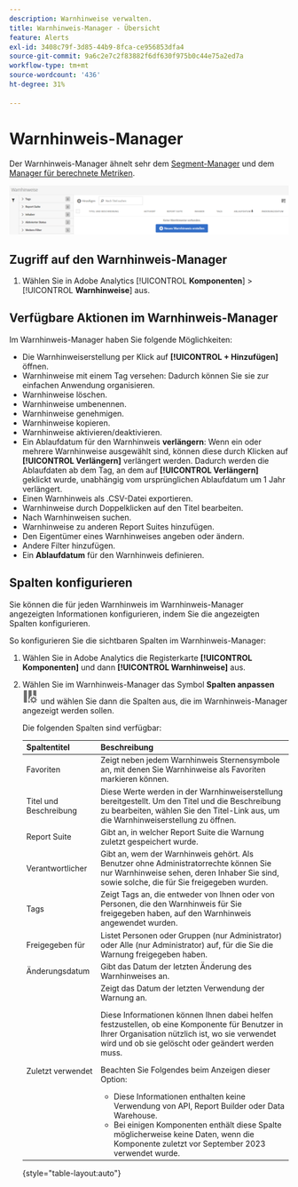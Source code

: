 ```yaml
---
description: Warnhinweise verwalten.
title: Warnhinweis-Manager - Übersicht
feature: Alerts
exl-id: 3408c79f-3d85-44b9-8fca-ce956853dfa4
source-git-commit: 9a6c2e7c2f83882f6df630f975b0c44e75a2ed7a
workflow-type: tm+mt
source-wordcount: '436'
ht-degree: 31%

---
```


# Warnhinweis-Manager

Der Warnhinweis-Manager ähnelt sehr dem [Segment-Manager](https://experienceleague.adobe.com/docs/analytics/components/segmentation/segmentation-workflow/seg-manage.html?lang=de) und dem [Manager für berechnete Metriken](https://experienceleague.adobe.com/docs/analytics/components/calculated-metrics/calcmetric-workflow/cm-manager.html?lang=de).

![](assets/alert-manager.png)

## Zugriff auf den Warnhinweis-Manager

1. Wählen Sie in Adobe Analytics [!UICONTROL **Komponenten**] > [!UICONTROL **Warnhinweise**] aus.

## Verfügbare Aktionen im Warnhinweis-Manager

Im Warnhinweis-Manager haben Sie folgende Möglichkeiten:

* Die Warnhinweiserstellung per Klick auf **[!UICONTROL + Hinzufügen]** öffnen.
* Warnhinweise mit einem Tag versehen: Dadurch können Sie sie zur einfachen Anwendung organisieren.
* Warnhinweise löschen.
* Warnhinweise umbenennen.
* Warnhinweise genehmigen.
* Warnhinweise kopieren.
* Warnhinweise aktivieren/deaktivieren.
* Ein Ablaufdatum für den Warnhinweis **verlängern**: Wenn ein oder mehrere Warnhinweise ausgewählt sind, können diese durch Klicken auf **[!UICONTROL Verlängern]** verlängert werden. Dadurch werden die Ablaufdaten ab dem Tag, an dem auf **[!UICONTROL Verlängern]** geklickt wurde, unabhängig vom ursprünglichen Ablaufdatum um 1 Jahr verlängert.
* Einen Warnhinweis als .CSV-Datei exportieren.
* Warnhinweise durch Doppelklicken auf den Titel bearbeiten.
* Nach Warnhinweisen suchen.
* Warnhinweise zu anderen Report Suites hinzufügen.
* Den Eigentümer eines Warnhinweises angeben oder ändern.
* Andere Filter hinzufügen.
* Ein **Ablaufdatum** für den Warnhinweis definieren.

## Spalten konfigurieren

Sie können die für jeden Warnhinweis im Warnhinweis-Manager angezeigten Informationen konfigurieren, indem Sie die angezeigten Spalten konfigurieren.

So konfigurieren Sie die sichtbaren Spalten im Warnhinweis-Manager:

1. Wählen Sie in Adobe Analytics die Registerkarte **[!UICONTROL Komponenten]** und dann **[!UICONTROL Warnhinweise]** aus.

1. Wählen Sie im Warnhinweis-Manager das Symbol **Spalten anpassen** ![Spaltensymbol anpassen](assets/customize-columns-icon.png) und wählen Sie dann die Spalten aus, die im Warnhinweis-Manager angezeigt werden sollen.

   Die folgenden Spalten sind verfügbar:

   | Spaltentitel | Beschreibung |
   |---|---|
   | Favoriten | Zeigt neben jedem Warnhinweis Sternensymbole an, mit denen Sie Warnhinweise als Favoriten markieren können. <!-- For more information, see [Mark calculated metrics as favorites](/help/components/c-calcmetrics/c-workflow/cm-workflow/cm-favorite.md). --> |
   | Titel und Beschreibung | Diese Werte werden in der Warnhinweiserstellung bereitgestellt. Um den Titel und die Beschreibung zu bearbeiten, wählen Sie den Titel-Link aus, um die Warnhinweiserstellung zu öffnen. |
   | Report Suite | Gibt an, in welcher Report Suite die Warnung zuletzt gespeichert wurde. |
   | Verantwortlicher | Gibt an, wem der Warnhinweis gehört. Als Benutzer ohne Administratorrechte können Sie nur Warnhinweise sehen, deren Inhaber Sie sind, sowie solche, die für Sie freigegeben wurden. |
   | Tags | Zeigt Tags an, die entweder von Ihnen oder von Personen, die den Warnhinweis für Sie freigegeben haben, auf den Warnhinweis angewendet wurden. |
   | Freigegeben für | Listet Personen oder Gruppen (nur Administrator) oder Alle (nur Administrator) auf, für die Sie die Warnung freigegeben haben. |
   | Änderungsdatum | Gibt das Datum der letzten Änderung des Warnhinweises an. |
   | Zuletzt verwendet | Zeigt das Datum der letzten Verwendung der Warnung an. <p>Diese Informationen können Ihnen dabei helfen festzustellen, ob eine Komponente für Benutzer in Ihrer Organisation nützlich ist, wo sie verwendet wird und ob sie gelöscht oder geändert werden muss.</p><p>Beachten Sie Folgendes beim Anzeigen dieser Option:</p><ul><li>Diese Informationen enthalten keine Verwendung von API, Report Builder oder Data Warehouse.</li><li>Bei einigen Komponenten enthält diese Spalte möglicherweise keine Daten, wenn die Komponente zuletzt vor September 2023 verwendet wurde.</li></ul> |

   {style="table-layout:auto"}
